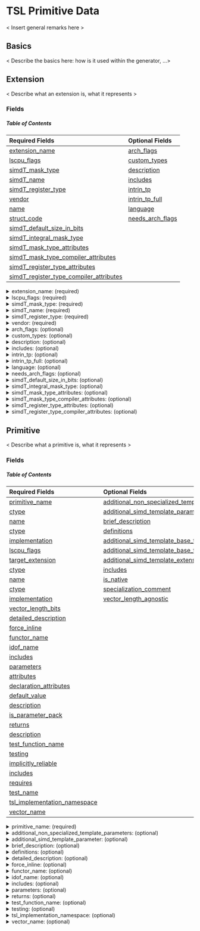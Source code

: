# TSL Primitive Data
< Insert general remarks here >

## Basics
< Describe the basics here: how is it used within the generator, ...>

## Extension
< Describe what an extension is, what it represents >

### Fields
<a name="toc-extension"></a>
##### Table of Contents

|Required Fields|Optional Fields
|:--|:--|
[extension_name](#extension--extension_name) | [arch_flags](#extension--arch_flags)
[lscpu_flags](#extension--lscpu_flags) | [custom_types](#extension--custom_types)
[simdT_mask_type](#extension--simdT_mask_type) | [description](#extension--description)
[simdT_name](#extension--simdT_name) | [includes](#extension--includes)
[simdT_register_type](#extension--simdT_register_type) | [intrin_tp](#extension--intrin_tp)
[vendor](#extension--vendor) | [intrin_tp_full](#extension--intrin_tp_full)
[name](#extension-custom_types-entry_type--name) | [language](#extension--language)
[struct_code](#extension-custom_types-entry_type--struct_code) | [needs_arch_flags](#extension--needs_arch_flags)
 | [simdT_default_size_in_bits](#extension--simdT_default_size_in_bits)
 | [simdT_integral_mask_type](#extension--simdT_integral_mask_type)
 | [simdT_mask_type_attributes](#extension--simdT_mask_type_attributes)
 | [simdT_mask_type_compiler_attributes](#extension--simdT_mask_type_compiler_attributes)
 | [simdT_register_type_attributes](#extension--simdT_register_type_attributes)
 | [simdT_register_type_compiler_attributes](#extension--simdT_register_type_compiler_attributes)

<details>
<summary><a name="extension--extension_name"></a>extension_name: (required)</summary>

<blockquote>

type: `str` <br />
brief: Extension Name (used as filename). <br />
example: `'avx512'` <br />


</blockquote>

[Back to Table of Content](#toc-extension)

</details>

<details>
<summary><a name="extension--lscpu_flags"></a>lscpu_flags: (required)</summary>

<blockquote>

type: `list` <br />
entry_type: str <br />
brief: List of extension specific flags, exposed by using lscpu. <br />
example: `[ 'avx512cd', 'avx512f' ]` <br />


</blockquote>

[Back to Table of Content](#toc-extension)

</details>

<details>
<summary><a name="extension--simdT_mask_type"></a>simdT_mask_type: (required)</summary>

<blockquote>

type: `str` <br />
brief: Mask type, depending on the base type. <br />


</blockquote>

[Back to Table of Content](#toc-extension)

</details>

<details>
<summary><a name="extension--simdT_name"></a>simdT_name: (required)</summary>

<blockquote>

type: `str` <br />
brief: Extension Name which will be used inside the TSL. <br />
example: `'avx512'` <br />


</blockquote>

[Back to Table of Content](#toc-extension)

</details>

<details>
<summary><a name="extension--simdT_register_type"></a>simdT_register_type: (required)</summary>

<blockquote>

type: `str` <br />
brief: Vector register type, depending on the base type. <br />
example: `BaseType` <br />


</blockquote>

[Back to Table of Content](#toc-extension)

</details>

<details>
<summary><a name="extension--vendor"></a>vendor: (required)</summary>

<blockquote>

type: `str` <br />
brief: Vendor Name. <br />
example: `'intel'` <br />


</blockquote>

[Back to Table of Content](#toc-extension)

</details>

<details>
<summary><a name="extension--arch_flags"></a>arch_flags: (optional)</summary>

<blockquote>

type: `dict` <br />
brief: Dictionary for mapping architecture flags to compiler related arcitecture flags. Only non-obvious mappings must be included in this dictionary. <br />
example: `{sse4_1: 'msse4.1', sse4_2: 'msse4.2'}` <br />
default: {} <br />


</blockquote>

[Back to Table of Content](#toc-extension)

</details>

<details>
<summary><a name="extension--custom_types"></a>custom_types: (optional)</summary>

<blockquote>

type: `list` <br />
<details open>
<summary><a name="entry_type"></a>entry_type</summary>

<blockquote>

<details open>
<summary><a name="extension-custom_types-entry_type--name"></a>name: (required)</summary>

<blockquote>

type: `str` <br />
brief: Name of custom type. <br />
example: `gpu_reg_t` <br />


</blockquote>
</details>

<details open>
<summary><a name="extension-custom_types-entry_type--struct_code"></a>struct_code: (required)</summary>

<blockquote>

type: `str` <br />
brief: Implementation code for custom type struct. <br />


</blockquote>
</details>



</blockquote>
</details>

brief: List of custom types. <br />
default: [] <br />


</blockquote>

[Back to Table of Content](#toc-extension)

</details>

<details>
<summary><a name="extension--description"></a>description: (optional)</summary>

<blockquote>

type: `str` <br />
brief: A description of the SIMD extension which is used for doxygen generation. <br />
default: todo. <br />
recommended: True <br />


</blockquote>

[Back to Table of Content](#toc-extension)

</details>

<details>
<summary><a name="extension--includes"></a>includes: (optional)</summary>

<blockquote>

type: `list` <br />
default: [] <br />
entry_type: str <br />
brief: A list of includes which are required. <br />


</blockquote>

[Back to Table of Content](#toc-extension)

</details>

<details>
<summary><a name="extension--intrin_tp"></a>intrin_tp: (optional)</summary>

<blockquote>

type: `dict` <br />
brief: If intrinsics follow a specific pattern (for instance by enconding type informations into intrinsic-names), this can be used to generate multiple primitivies. <br />
example: `{uint8_t: ['u', '8'], uint16_t: ['u', '16']}. Usage: vaddq_{{ intrin_tp[ctype][0] }}{{ intrin_tp[ctype][1] }}` <br />
default: {} <br />


</blockquote>

[Back to Table of Content](#toc-extension)

</details>

<details>
<summary><a name="extension--intrin_tp_full"></a>intrin_tp_full: (optional)</summary>

<blockquote>

type: `dict` <br />
brief: If intrinsics follow a specific pattern (for instance by enconding type informations into intrinsic-names), this can be used to generate multiple primitivies. <br />
example: `{uint8_t: ['u', '8'], uint16_t: ['u', '16']}. Usage: vaddq_{{ intrin_tp_full[ctype] }}` <br />
default: {} <br />


</blockquote>

[Back to Table of Content](#toc-extension)

</details>

<details>
<summary><a name="extension--language"></a>language: (optional)</summary>

<blockquote>

type: `str` <br />
brief: Language string used by cmake. <br />
default: CXX <br />
example: `'CXX' or 'CUDA'` <br />


</blockquote>

[Back to Table of Content](#toc-extension)

</details>

<details>
<summary><a name="extension--needs_arch_flags"></a>needs_arch_flags: (optional)</summary>

<blockquote>

type: `bool` <br />
brief: Indicates, whether the lscpu-flags should be used as compiler flags. <br />
default: True <br />


</blockquote>

[Back to Table of Content](#toc-extension)

</details>

<details>
<summary><a name="extension--simdT_default_size_in_bits"></a>simdT_default_size_in_bits: (optional)</summary>

<blockquote>

type: `int` <br />
brief: Default size of a vector register for the specific extension in bits. <br />
default: 0 <br />
example: `512` <br />


</blockquote>

[Back to Table of Content](#toc-extension)

</details>

<details>
<summary><a name="extension--simdT_integral_mask_type"></a>simdT_integral_mask_type: (optional)</summary>

<blockquote>

type: `str` <br />
brief: Integral type for a mask. This may differ from the mask_type. <br />
default: mask_t <br />
requirement: optional <br />


</blockquote>

[Back to Table of Content](#toc-extension)

</details>

<details>
<summary><a name="extension--simdT_mask_type_attributes"></a>simdT_mask_type_attributes: (optional)</summary>

<blockquote>

type: `str` <br />
brief: Additional attributes of mask type. <br />
example: `__attribute__((vector_size(64), __may_alias__, _aligned_(64)))` <br />
default: "" <br />


</blockquote>

[Back to Table of Content](#toc-extension)

</details>

<details>
<summary><a name="extension--simdT_mask_type_compiler_attributes"></a>simdT_mask_type_compiler_attributes: (optional)</summary>

<blockquote>

type: `str` <br />
brief: Additional attributes of mask type. <br />
example: `__attribute__((register))` <br />
default: "" <br />


</blockquote>

[Back to Table of Content](#toc-extension)

</details>

<details>
<summary><a name="extension--simdT_register_type_attributes"></a>simdT_register_type_attributes: (optional)</summary>

<blockquote>

type: `str` <br />
brief: Additional attributes of vector type. <br />
example: `__attribute__((vector_size(64), __may_alias__, _aligned_(64)))` <br />
default: "" <br />


</blockquote>

[Back to Table of Content](#toc-extension)

</details>

<details>
<summary><a name="extension--simdT_register_type_compiler_attributes"></a>simdT_register_type_compiler_attributes: (optional)</summary>

<blockquote>

type: `str` <br />
brief: Additional attributes of vector type. <br />
example: `__attribute__((register))` <br />
default: "" <br />


</blockquote>

[Back to Table of Content](#toc-extension)

</details>



## Primitive
< Describe what a primitive is, what it represents >

### Fields
<a name="toc-primitive"></a>
##### Table of Contents
|Required Fields|Optional Fields
|:--|:--|
[primitive_name](#primitive--primitive_name) | [additional_non_specialized_template_parameters](#primitive--additional_non_specialized_template_parameters)
[ctype](#primitive-additional_non_specialized_template_parameters-entry_type--ctype) | [additional_simd_template_parameter](#primitive--additional_simd_template_parameter)
[name](#primitive-additional_non_specialized_template_parameters-entry_type--name) | [brief_description](#primitive--brief_description)
[ctype](#primitive-definitions-entry_type--ctype) | [definitions](#primitive--definitions)
[implementation](#primitive-definitions-entry_type--implementation) | [additional_simd_template_base_type](#primitive-definitions-entry_type--additional_simd_template_base_type)
[lscpu_flags](#primitive-definitions-entry_type--lscpu_flags) | [additional_simd_template_base_type_mapping_dict](#primitive-definitions-entry_type--additional_simd_template_base_type_mapping_dict)
[target_extension](#primitive-definitions-entry_type--target_extension) | [additional_simd_template_extension](#primitive-definitions-entry_type--additional_simd_template_extension)
[ctype](#primitive-parameters-entry_type--ctype) | [includes](#primitive-definitions-entry_type--includes)
[name](#primitive-parameters-entry_type--name) | [is_native](#primitive-definitions-entry_type--is_native)
[ctype](#primitive-returns-entry_type--ctype) | [specialization_comment](#primitive-definitions-entry_type--specialization_comment)
[implementation](#primitive-testing-entry_type--implementation) | [vector_length_agnostic](#primitive-definitions-entry_type--vector_length_agnostic)
 | [vector_length_bits](#primitive-definitions-entry_type--vector_length_bits)
 | [detailed_description](#primitive--detailed_description)
 | [force_inline](#primitive--force_inline)
 | [functor_name](#primitive--functor_name)
 | [idof_name](#primitive--idof_name)
 | [includes](#primitive--includes)
 | [parameters](#primitive--parameters)
 | [attributes](#primitive-parameters-entry_type--attributes)
 | [declaration_attributes](#primitive-parameters-entry_type--declaration_attributes)
 | [default_value](#primitive-parameters-entry_type--default_value)
 | [description](#primitive-parameters-entry_type--description)
 | [is_parameter_pack](#primitive-parameters-entry_type--is_parameter_pack)
 | [returns](#primitive--returns)
 | [description](#primitive-returns-entry_type--description)
 | [test_function_name](#primitive--test_function_name)
 | [testing](#primitive--testing)
 | [implicitly_reliable](#primitive-testing-entry_type--implicitly_reliable)
 | [includes](#primitive-testing-entry_type--includes)
 | [requires](#primitive-testing-entry_type--requires)
 | [test_name](#primitive-testing-entry_type--test_name)
 | [tsl_implementation_namespace](#primitive--tsl_implementation_namespace)
 | [vector_name](#primitive--vector_name)
<details>
<summary><a name="primitive--primitive_name"></a>primitive_name: (required)</summary>

<blockquote>

type: `str` <br />
brief: Name of the primitive. <br />
example: `load` <br />


</blockquote>

[Back to Table of Content](#toc-primitive)

</details>

<details>
<summary><a name="primitive--additional_non_specialized_template_parameters"></a>additional_non_specialized_template_parameters: (optional)</summary>

<blockquote>

type: `list` <br />
<details open>
<summary><a name="entry_type"></a>entry_type</summary>

<blockquote>

<details open>
<summary><a name="primitive-additional_non_specialized_template_parameters-entry_type--ctype"></a>ctype: (required)</summary>

<blockquote>

type: `str` <br />
brief: Type of template. <br />


</blockquote>
</details>

<details open>
<summary><a name="primitive-additional_non_specialized_template_parameters-entry_type--name"></a>name: (required)</summary>

<blockquote>

type: `str` <br />
brief: Name of template parameter. <br />


</blockquote>
</details>



</blockquote>
</details>

default: [] <br />
brief: Additional template parameters which may be needed <br />


</blockquote>

[Back to Table of Content](#toc-primitive)

</details>

<details>
<summary><a name="primitive--additional_simd_template_parameter"></a>additional_simd_template_parameter: (optional)</summary>

<blockquote>

type: `str` <br />
default: "" <br />
brief: Additional template parameter which may be used for conversion operations. <br />


</blockquote>

[Back to Table of Content](#toc-primitive)

</details>

<details>
<summary><a name="primitive--brief_description"></a>brief_description: (optional)</summary>

<blockquote>

type: `str` <br />
default: todo. <br />
brief: Brief description of the primitive. <br />
recommended: True <br />


</blockquote>

[Back to Table of Content](#toc-primitive)

</details>

<details>
<summary><a name="primitive--definitions"></a>definitions: (optional)</summary>

<blockquote>

type: `list` <br />
default: [] <br />
<details open>
<summary><a name="entry_type"></a>entry_type</summary>

<blockquote>

<details open>
<summary><a name="primitive-definitions-entry_type--ctype"></a>ctype: (required)</summary>

<blockquote>

type: `list` <br />
entry_type: str <br />
brief: List of the C/C++ datatype(s) for which this definition is a specialization. If ctype == 'T', the specialization is base type agnostic. <br />
example: `['uint32_t', 'uint64_t'], ['uint64_t'], ['T']` <br />


</blockquote>
</details>

<details open>
<summary><a name="primitive-definitions-entry_type--implementation"></a>implementation: (required)</summary>

<blockquote>

type: `str` <br />
brief: The actual implementation for this definition. <br />


</blockquote>
</details>

<details open>
<summary><a name="primitive-definitions-entry_type--lscpu_flags"></a>lscpu_flags: (required)</summary>

<blockquote>

   same as: [lscpu_flags](#extension--lscpu_flags)


</blockquote>
</details>

<details open>
<summary><a name="primitive-definitions-entry_type--target_extension"></a>target_extension: (required)</summary>

<blockquote>

type: `str` <br />
brief: The TSL extension for which this definition is a specialization. <br />


</blockquote>
</details>

<details open>
<summary><a name="primitive-definitions-entry_type--additional_simd_template_base_type"></a>additional_simd_template_base_type: (optional)</summary>

<blockquote>

type: `list` <br />
entry_type: str <br />
default: [] <br />
brief: Return vector base type, which is used for conversion. <br />


</blockquote>
</details>

<details open>
<summary><a name="primitive-definitions-entry_type--additional_simd_template_base_type_mapping_dict"></a>additional_simd_template_base_type_mapping_dict: (optional)</summary>

<blockquote>

type: `dict` <br />
<details open>
<summary><a name="default"></a>default</summary>

<blockquote>



</blockquote>
</details>

brief: todo <br />


</blockquote>
</details>

<details open>
<summary><a name="primitive-definitions-entry_type--additional_simd_template_extension"></a>additional_simd_template_extension: (optional)</summary>

<blockquote>

type: `str` <br />
default: "" <br />
brief: Return vector extension, which is used for casts. <br />


</blockquote>
</details>

<details open>
<summary><a name="primitive-definitions-entry_type--includes"></a>includes: (optional)</summary>

<blockquote>

   same as: [includes](#extension--includes)


</blockquote>
</details>

<details open>
<summary><a name="primitive-definitions-entry_type--is_native"></a>is_native: (optional)</summary>

<blockquote>

type: `bool` <br />
default: True <br />
brief: A flag indicating whether the definition is using a 1-to-1 mapping (True) or whether it is some kind of a workaround (False). <br />


</blockquote>
</details>

<details open>
<summary><a name="primitive-definitions-entry_type--specialization_comment"></a>specialization_comment: (optional)</summary>

<blockquote>

type: `str` <br />
default: "" <br />
brief: Brief description of the primitive. <br />
recommended: True <br />


</blockquote>
</details>

<details open>
<summary><a name="primitive-definitions-entry_type--vector_length_agnostic"></a>vector_length_agnostic: (optional)</summary>

<blockquote>

type: `bool` <br />
default: False <br />
brief: Indicates, whether a Primitive specialization is agnostic to the actual vector length (default: False). <br />


</blockquote>
</details>

<details open>
<summary><a name="primitive-definitions-entry_type--vector_length_bits"></a>vector_length_bits: (optional)</summary>

<blockquote>

type: `int` <br />
default: 0 <br />
brief: The size of a vector register for the specific extension in bits. (default: 0 indicates that the default amount of bits - defined for the extension - will be used). <br />


</blockquote>
</details>



</blockquote>
</details>

brief: A list of definitions for a specific primitive. <br />
recommended: True <br />


</blockquote>

[Back to Table of Content](#toc-primitive)

</details>

<details>
<summary><a name="primitive--detailed_description"></a>detailed_description: (optional)</summary>

<blockquote>

type: `str` <br />
default: todo. <br />
brief: Detailed description of the primitive. <br />
recommended: True <br />


</blockquote>

[Back to Table of Content](#toc-primitive)

</details>

<details>
<summary><a name="primitive--force_inline"></a>force_inline: (optional)</summary>

<blockquote>

type: `bool` <br />
default: True <br />
brief: A flag indicating whether the primitive should be marked as ((always_inline)). (default = True) <br />


</blockquote>

[Back to Table of Content](#toc-primitive)

</details>

<details>
<summary><a name="primitive--functor_name"></a>functor_name: (optional)</summary>

<blockquote>

type: `str` <br />
default: "" <br />
brief: Name for the functor class. This is used if multiple primitives exist with the same primitive name but with different parameters. <br />
example: `mask_load` <br />


</blockquote>

[Back to Table of Content](#toc-primitive)

</details>

<details>
<summary><a name="primitive--idof_name"></a>idof_name: (optional)</summary>

<blockquote>

type: `str` <br />
default: Idof <br />
brief: The template class name which is used to care about the implementation degree of freedom. <br />


</blockquote>

[Back to Table of Content](#toc-primitive)

</details>

<details>
<summary><a name="primitive--includes"></a>includes: (optional)</summary>

<blockquote>

   same as: [includes](#extension--includes)


</blockquote>

[Back to Table of Content](#toc-primitive)

</details>

<details>
<summary><a name="primitive--parameters"></a>parameters: (optional)</summary>

<blockquote>

type: `list` <br />
default: [] <br />
<details open>
<summary><a name="entry_type"></a>entry_type</summary>

<blockquote>

<details open>
<summary><a name="primitive-parameters-entry_type--ctype"></a>ctype: (required)</summary>

<blockquote>

type: `str` <br />
brief: TSL type of the parameter with all cvref qualifiers. <br />
example: `Vec::vector_type const &` <br />


</blockquote>
</details>

<details open>
<summary><a name="primitive-parameters-entry_type--name"></a>name: (required)</summary>

<blockquote>

type: `str` <br />
brief: Name of the parameter. <br />


</blockquote>
</details>

<details open>
<summary><a name="primitive-parameters-entry_type--attributes"></a>attributes: (optional)</summary>

<blockquote>

type: `str` <br />
brief: Parameter attributes. <br />
example: `__restrict__` <br />
default: "" <br />


</blockquote>
</details>

<details open>
<summary><a name="primitive-parameters-entry_type--declaration_attributes"></a>declaration_attributes: (optional)</summary>

<blockquote>

type: `str` <br />
brief: Parameter declaration attributes <br />
example: `[[maybe_unused]]` <br />
default: "" <br />


</blockquote>
</details>

<details open>
<summary><a name="primitive-parameters-entry_type--default_value"></a>default_value: (optional)</summary>

<blockquote>

type: `str` <br />
brief: A default value. <br />
default: "" <br />


</blockquote>
</details>

<details open>
<summary><a name="primitive-parameters-entry_type--description"></a>description: (optional)</summary>

<blockquote>

type: `str` <br />
brief: A short description of the parameter. <br />
default: todo. <br />
recommended: True <br />


</blockquote>
</details>

<details open>
<summary><a name="primitive-parameters-entry_type--is_parameter_pack"></a>is_parameter_pack: (optional)</summary>

<blockquote>

type: `bool` <br />
default: False <br />
brief: A flag indicating whether the definition is using a 1-to-1 mapping (True) or whether it is some kind of a workaround (False). <br />


</blockquote>
</details>



</blockquote>
</details>

brief: A list of necessary parameters for the primitive. <br />
example: `[{ctype: 'Vec::vector_type const &', name: 'a', description: 'first summand'}, {ctype: 'Vec::vector_type const &', name: 'b', description: 'second summand'}]` <br />


</blockquote>

[Back to Table of Content](#toc-primitive)

</details>

<details>
<summary><a name="primitive--returns"></a>returns: (optional)</summary>

<blockquote>

type: `dict` <br />
<details open>
<summary><a name="entry_type"></a>entry_type</summary>

<blockquote>

<details open>
<summary><a name="primitive-returns-entry_type--ctype"></a>ctype: (required)</summary>

<blockquote>

   same as: [ctype](#primitive-parameters-entry_type--ctype)


</blockquote>
</details>

<details open>
<summary><a name="primitive-returns-entry_type--description"></a>description: (optional)</summary>

<blockquote>

   same as: [description](#primitive-parameters-entry_type--description)


</blockquote>
</details>



</blockquote>
</details>

<details open>
<summary><a name="default"></a>default</summary>

<blockquote>

ctype: void <br />
description: "" <br />


</blockquote>
</details>

brief: The return type of the primitive. (default = void) <br />


</blockquote>

[Back to Table of Content](#toc-primitive)

</details>

<details>
<summary><a name="primitive--test_function_name"></a>test_function_name: (optional)</summary>

<blockquote>

type: `str` <br />
brief: @TODO <br />
example: `test_add` <br />


</blockquote>

[Back to Table of Content](#toc-primitive)

</details>

<details>
<summary><a name="primitive--testing"></a>testing: (optional)</summary>

<blockquote>

type: `list` <br />
<details open>
<summary><a name="entry_type"></a>entry_type</summary>

<blockquote>

<details open>
<summary><a name="primitive-testing-entry_type--implementation"></a>implementation: (required)</summary>

<blockquote>

type: `str` <br />
brief: Implementation of a test case. If setup and teardown code is needed, this has to be placed inside the definition. <br />


</blockquote>
</details>

<details open>
<summary><a name="primitive-testing-entry_type--implicitly_reliable"></a>implicitly_reliable: (optional)</summary>

<blockquote>

type: `bool` <br />
default: False <br />
brief: Indicates that this primitive is assumed to be 'correct'. This is necessary to break dependency-cycles of different testcases, e.g., most of the primitives need the ability to transfer the result into memory (simd-store). Even a potential test for store would require store to be tested beforehand. To omit such cycles, one can flag a fundamental primitive as implicitly reliable. However, a valid test-implementation must be provided. <br />


</blockquote>
</details>

<details open>
<summary><a name="primitive-testing-entry_type--includes"></a>includes: (optional)</summary>

<blockquote>

   same as: [includes](#extension--includes)


</blockquote>
</details>

<details open>
<summary><a name="primitive-testing-entry_type--requires"></a>requires: (optional)</summary>

<blockquote>

type: `list` <br />
entry_type: str <br />
default: [] <br />
brief: A list of required primitives for this test (excluded the current tested primitive). <br />


</blockquote>
</details>

<details open>
<summary><a name="primitive-testing-entry_type--test_name"></a>test_name: (optional)</summary>

<blockquote>

type: `str` <br />
default: default <br />
brief: Name of a specific test definition. <br />


</blockquote>
</details>



</blockquote>
</details>

default: [] <br />
brief: Testing code. <br />
recommended: True <br />


</blockquote>

[Back to Table of Content](#toc-primitive)

</details>

<details>
<summary><a name="primitive--tsl_implementation_namespace"></a>tsl_implementation_namespace: (optional)</summary>

<blockquote>

type: `str` <br />
default: functors <br />
brief: Namespace for template specializations. <br />


</blockquote>

[Back to Table of Content](#toc-primitive)

</details>

<details>
<summary><a name="primitive--vector_name"></a>vector_name: (optional)</summary>

<blockquote>

type: `str` <br />
default: Vec <br />
brief: The template class name which is referenced from the parameters and within the code. <br />


</blockquote>

[Back to Table of Content](#toc-primitive)

</details>

